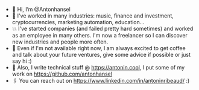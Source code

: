 - 👋 Hi, I’m @Antonhansel
- 👀 I've worked in many industries: music, finance and investment, cryptocurrencies, marketing automation, education...
- 💥 I've started companies (and failed pretty hard sometimes) and worked as an employee in many others. I'm now a freelancer so I can discover new industries and people more often.
- 🌱 Even if I'm not available right now, I am always excited to get coffee and talk about your future ventures, give some advice if possible or just say hi :)
- 💞️ Also, I write technical stuff @ https://antonin.cool, I put some of my work on https://github.com/antonhansel 
- 🖇 You can reach out on https://www.linkedin.com/in/antoninribeaud/ :) 
